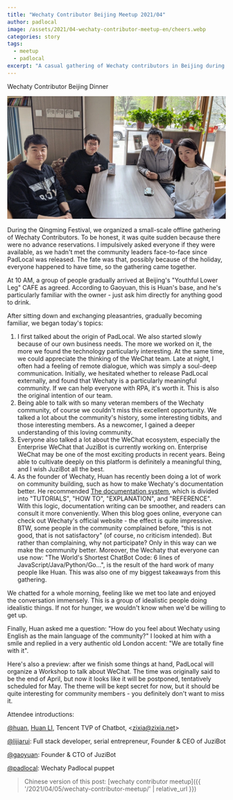 ```yaml
---
title: "Wechaty Contributor Beijing Meetup 2021/04"
author: padlocal
image: /assets/2021/04-wechaty-contributor-meetup-en/cheers.webp
categories: story
tags:
  - meetup
  - padlocal
excerpt: "A casual gathering of Wechaty contributors in Beijing during Qingming Festival, discussing PadLocal, community history, and the future of Wechaty."
---
```


Wechaty Contributor Beijing Dinner

![Photo][wechaty-beijing-meetup-photo]

During the Qingming Festival, we organized a small-scale offline gathering of Wechaty Contributors.
To be honest, it was quite sudden because there were no advance reservations. I impulsively asked everyone if they were available, as we hadn't met the community leaders face-to-face since PadLocal was released.
The fate was that, possibly because of the holiday, everyone happened to have time, so the gathering came together.

At 10 AM, a group of people gradually arrived at Beijing's "Youthful Lower Leg" CAFE as agreed. According to Gaoyuan, this is Huan's base, and he's particularly familiar with the owner - just ask him directly for anything good to drink.

After sitting down and exchanging pleasantries, gradually becoming familiar, we began today's topics:

1. I first talked about the origin of PadLocal. We also started slowly because of our own business needs. The more we worked on it, the more we found the technology particularly interesting. At the same time, we could appreciate the thinking of the WeChat team. Late at night, I often had a feeling of remote dialogue, which was simply a soul-deep communication. Initially, we hesitated whether to release PadLocal externally, and found that Wechaty is a particularly meaningful community. If we can help everyone with RPA, it's worth it. This is also the original intention of our team.
2. Being able to talk with so many veteran members of the Wechaty community, of course we couldn't miss this excellent opportunity. We talked a lot about the community's history, some interesting tidbits, and those interesting members. As a newcomer, I gained a deeper understanding of this loving community.
3. Everyone also talked a lot about the WeChat ecosystem, especially the Enterprise WeChat that JuziBot is currently working on. Enterprise WeChat may be one of the most exciting products in recent years. Being able to cultivate deeply on this platform is definitely a meaningful thing, and I wish JuziBot all the best.
4. As the founder of Wechaty, Huan has recently been doing a lot of work on community building, such as how to make Wechaty's documentation better. He recommended [The documentation system](https://documentation.divio.com/), which is divided into "TUTORIALS", "HOW TO", "EXPLANATION", and "REFERENCE". With this logic, documentation writing can be smoother, and readers can consult it more conveniently. When this blog goes online, everyone can check out Wechaty's official website - the effect is quite impressive. BTW, some people in the community complained before, "this is not good, that is not satisfactory" (of course, no criticism intended). But rather than complaining, why not participate? Only in this way can we make the community better. Moreover, the Wechaty that everyone can use now: "The World's Shortest ChatBot Code: 6 lines of JavaScript/Java/Python/Go...", is the result of the hard work of many people like Huan. This was also one of my biggest takeaways from this gathering.

We chatted for a whole morning, feeling like we met too late and enjoyed the conversation immensely. This is a group of idealistic people doing idealistic things. If not for hunger, we wouldn't know when we'd be willing to get up.

Finally, Huan asked me a question: "How do you feel about Wechaty using English as the main language of the community?" I looked at him with a smile and replied in a very authentic old London accent: "We are totally fine with it".

Here's also a preview: after we finish some things at hand, PadLocal will organize a Workshop to talk about WeChat. The time was originally said to be the end of April, but now it looks like it will be postponed, tentatively scheduled for May. The theme will be kept secret for now, but it should be quite interesting for community members - you definitely don't want to miss it.

Attendee introductions:

[@huan](https://github.com/huan), [Huan LI](https://wechaty.js.org/contributors/huan), Tencent TVP of Chatbot, \<zixia@zixia.net\>

[@lijiarui](https://github.com/lijiarui): Full stack developer, serial entrepreneur, Founder & CEO of JuziBot

[@gaoyuan](https://github.com/windmemory): Founder & CTO of JuziBot

[@padlocal](https://github.com/padlocal): Wechaty Padlocal puppet

[wechaty-beijing-meetup-photo]: /assets/2021/04-wechaty-contributor-meetup-en/cheers.webp

> Chinese version of this post: [wechaty contributor meetup]({{ '/2021/04/05/wechaty-contributor-meetup/' | relative_url }})
